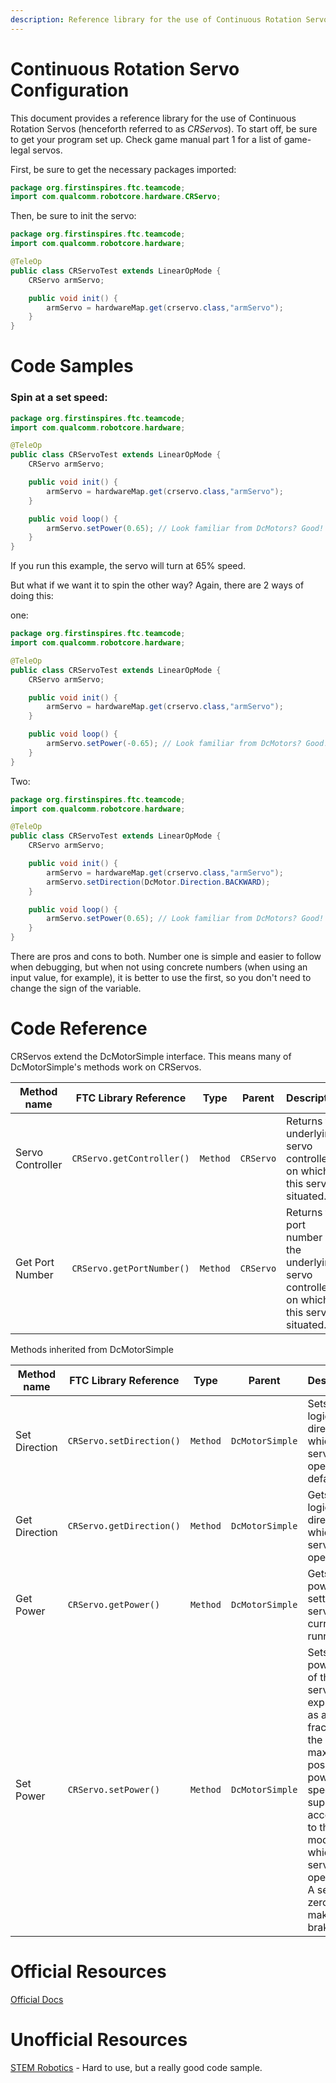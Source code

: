 ```yaml
---
description: Reference library for the use of Continuous Rotation Servos.
---
```


# Continuous Rotation Servo Configuration

This document provides a reference library for the use of Continuous Rotation Servos (henceforth referred to as *CRServos*). To start off, be sure to get your program set up.
Check game manual part 1 for a list of game-legal servos.

First, be sure to get the necessary packages imported:
```java
package org.firstinspires.ftc.teamcode;
import com.qualcomm.robotcore.hardware.CRServo;
```
Then, be sure to init the servo:
```java
package org.firstinspires.ftc.teamcode;
import com.qualcomm.robotcore.hardware;

@TeleOp
public class CRServoTest extends LinearOpMode {
    CRServo armServo;

    public void init() {
        armServo = hardwareMap.get(crservo.class,"armServo");
    }
}
```
# Code Samples

### Spin at a set speed:
```java
package org.firstinspires.ftc.teamcode;
import com.qualcomm.robotcore.hardware;

@TeleOp
public class CRServoTest extends LinearOpMode {
    CRServo armServo;

    public void init() {
        armServo = hardwareMap.get(crservo.class,"armServo");
    }

    public void loop() {
        armServo.setPower(0.65); // Look familiar from DcMotors? Good!
    }
}
```
If you run this example, the servo will turn at 65% speed.

But what if we want it to spin the other way? Again, there are 2 ways of doing this:

one:
```java
package org.firstinspires.ftc.teamcode;
import com.qualcomm.robotcore.hardware;

@TeleOp
public class CRServoTest extends LinearOpMode {
    CRServo armServo;

    public void init() {
        armServo = hardwareMap.get(crservo.class,"armServo");
    }

    public void loop() {
        armServo.setPower(-0.65); // Look familiar from DcMotors? Good!
    }
}
```
Two:
```java
package org.firstinspires.ftc.teamcode;
import com.qualcomm.robotcore.hardware;

@TeleOp
public class CRServoTest extends LinearOpMode {
    CRServo armServo;

    public void init() {
        armServo = hardwareMap.get(crservo.class,"armServo");
        armServo.setDirection(DcMotor.Direction.BACKWARD);
    }

    public void loop() {
        armServo.setPower(0.65); // Look familiar from DcMotors? Good!
    }
}
```
There are pros and cons to both. Number one is simple and easier to follow when debugging, but when not using concrete numbers (when using an input value, for example), it is better to use the first, so you don't need to change the sign of the variable.

# Code Reference
CRServos extend the DcMotorSimple interface. This means many of DcMotorSimple's methods work on CRServos.

|Method name|FTC Library Reference|Type|Parent|Description|Documentation|
|-|-|-|-|-|-|
|Servo Controller|`CRServo.getController()`|`Method`|`CRServo`|Returns the underlying servo controller on which this servo is situated.|https://ftctechnh.github.io/ftc_app/doc/javadoc/com/qualcomm/robotcore/hardware/CRServo.html#getController--|
|Get Port Number|`CRServo.getPortNumber()`|`Method`|`CRServo`|Returns the port number on the underlying servo controller on which this servo is situated.|https://ftctechnh.github.io/ftc_app/doc/javadoc/com/qualcomm/robotcore/hardware/CRServo.html#getPortNumber--|

Methods inherited from DcMotorSimple

|Method name|FTC Library Reference|Type|Parent|Description|Documentation|
|-|-|-|-|-|-|
|Set Direction|`CRServo.setDirection()`|`Method`|`DcMotorSimple`|Sets the logical direction in which this servo operates by default.|https://ftctechnh.github.io/ftc_app/doc/javadoc/com/qualcomm/robotcore/hardware/DcMotorSimple.html#setDirection-com.qualcomm.robotcore.hardware.DcMotorSimple.Direction-|
|Get Direction|`CRServo.getDirection()`|`Method`|`DcMotorSimple`|Gets the logical direction in which this servo is operating|https://ftctechnh.github.io/ftc_app/doc/javadoc/com/qualcomm/robotcore/hardware/DcMotorSimple.html#getDirection--|
|Get Power|`CRServo.getPower()`|`Method`|`DcMotorSimple`|Gets the power setting the servo is currently running at.|https://ftctechnh.github.io/ftc_app/doc/javadoc/com/qualcomm/robotcore/hardware/DcMotorSimple.html#getPower--|
|Set Power|`CRServo.setPower()`|`Method`|`DcMotorSimple`|Sets the power level of the servo, expressed as a fraction of the maximum possible power / speed supported according to the run mode in which the servo is operating. A setting of zero will make the brake.|https://ftctechnh.github.io/ftc_app/doc/javadoc/com/qualcomm/robotcore/hardware/DcMotorSimple.html#setPower-double-|


# Official Resources
[Official Docs](https://ftctechnh.github.io/ftc_app/doc/javadoc/com/qualcomm/robotcore/hardware/CRServo.html)

# Unofficial Resources
[STEM Robotics](https://stemrobotics.cs.pdx.edu/node/4742) - Hard to use, but a really good code sample.
